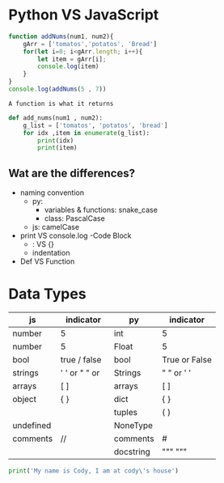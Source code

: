 # Python VS JavaScript

```js
function addNums(num1, num2){
    gArr = ['tomatos','potatos', 'Bread']
    for(let i=0; i<gArr.length; i++){
        let item = gArr[i];
        console.log(item)
    }
}
console.log(addNums(5 , 7))
```
`A function is what it returns`

```py
def add_nums(num1 , num2):
    g_list = ['tomatos', 'potatos', 'bread']
    for idx ,item in enumerate(g_list):
        print(idx)
        print(item)
```

## Wat are the differences?
- naming convention
  - py:
    - variables & functions: snake_case
    - class: PascalCase
  - js: camelCase
- print VS console.log
-Code Block
  - : VS {}
  - indentation
- Def VS Function


# Data Types
|  js     |indicator         |  py         |indicator     |
|---------|------------------|-------------|--------------|
|number   |5                 |  int        |5             |
|number   |5                 | Float       |5             |
| bool    |true / false      | bool        |True or False |
|strings  |' ' or " " or ` ` |Strings      |" " or ' '    |
|arrays   |[ ]               |arrays       |[ ]           |
|object   |{ }               |dict         |{ }           |
|         |                  |tuples       |( )           |
|undefined|                  |NoneType     |              |
|comments | //               | comments    | #            |
|         |                  |docstring    |  """ """     |

```py
print('My name is Cody, I am at cody\'s house')
```